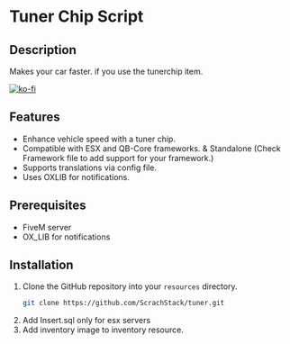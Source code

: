 # Tuner Chip Script

## Description
Makes your car faster. if you use the tunerchip item.

[![ko-fi](https://ko-fi.com/img/githubbutton_sm.svg)](https://ko-fi.com/T6T01APGOO)

## Features

- Enhance vehicle speed with a tuner chip.
- Compatible with ESX and QB-Core frameworks. & Standalone (Check Framework file to add support for your framework.)
- Supports translations via config file.
- Uses OXLIB for notifications.

## Prerequisites

- FiveM server 
- OX_LIB for notifications

## Installation

1. Clone the GitHub repository into your `resources` directory.
   ```bash
   git clone https://github.com/ScrachStack/tuner.git
2. Add Insert.sql only for esx servers
3.  Add inventory image to inventory resource.

